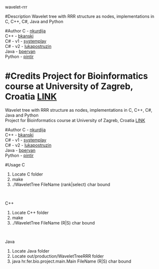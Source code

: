 wavelet-rrr

#Description
Wavelet tree with RRR structure as nodes, implementations in C, C++, C#, Java and Python

#Author
C - [nkurdija](http://github.com/nkurdija)<br />
C++ - [bkanski](http://github.com/bkanski)<br />
C# - v1 - [systemplay](http://github.com/systemplay)<br />
C# - v2 - [lukapostruzin](http://github.com/lukapostruzin)<br />
Java - [bpervan](http://github.com/bpervan)<br />
Python - [pintir](http://github.com/pintir)<br />

#Credits
Project for Bioinformatics course at University of Zagreb, Croatia [LINK](http://www.fer.unizg.hr/en/course/bio)
=======
Wavelet tree with RRR structure as nodes, implementations in C, C++, C#, Java and Python<br />
Project for Bioinformatics course at University of Zagreb, Croatia [LINK](http://www.fer.unizg.hr/en/course/bio)

#Author
C - [nkurdija](http://github.com/nkurdija)<br />
C++ - [bkanski](http://github.com/bkanski)<br />
C# - v1 - [systemplay](http://github.com/systemplay)<br />
C# - v2 - [lukapostruzin](http://github.com/lukapostruzin)<br />
Java - [bpervan](http://github.com/bpervan)<br />
Python - [pintir](http://github.com/pintir)<br />

#Usage
C<br />
1. Locate C folder<br />
2. make<br />
3. ./WaveletTree FileName (rank|select) char bound<br />
<br />

C++<br />
1. Locate C++ folder<br />
2. make<br />
3. ./WaveletTree FileName (R|S) char bound<br />
<br />

Java<br />
1. Locate Java folder<br />
2. Locate out/production/WaveletTreeRRR folder<br />
2. java hr.fer.bio.project.main.Main FileName (R|S) char bound<br />
<br />
